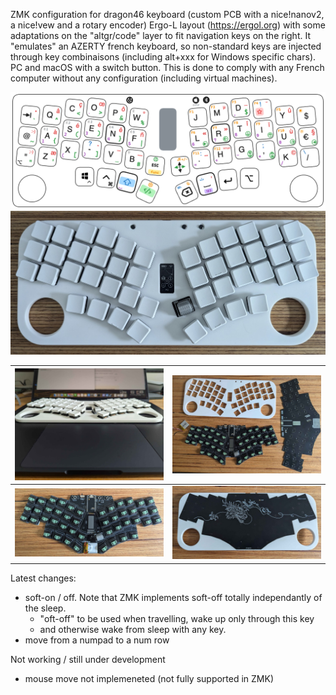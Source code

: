 ZMK configuration for dragon46 keyboard (custom PCB with a nice!nanov2, a nice!vew and a rotary encoder)
Ergo-L layout (https://ergol.org) with some adaptations on the "altgr/code" layer to fit navigation keys on the right.
It "emulates" an AZERTY french keyboard, so non-standard keys are injected through key combinaisons (including alt+xxx for Windows specific chars). PC and macOS with a switch button. This is done to comply with any French computer without any configuration (including virtual machines).

![](doc/dragon46.excalidraw.png)
![](doc/dragon46.jpg)

| ![](doc/dragon46-photo1.jpeg) | ![](doc/dragon46-photo2.jpeg) |
| :-: | :-: |
| ![](doc/dragon46-photo3.jpeg) | ![](doc/dragon46-photo4.jpeg) |

Latest changes:
- soft-on / off. Note that ZMK implements soft-off totally independantly of the sleep.
  - "oft-off" to be used when travelling, wake up only through this key
  - and otherwise wake from sleep with any key.
- move from a numpad to a num row

Not working / still under development
- mouse move not implemeneted (not fully supported in ZMK)
